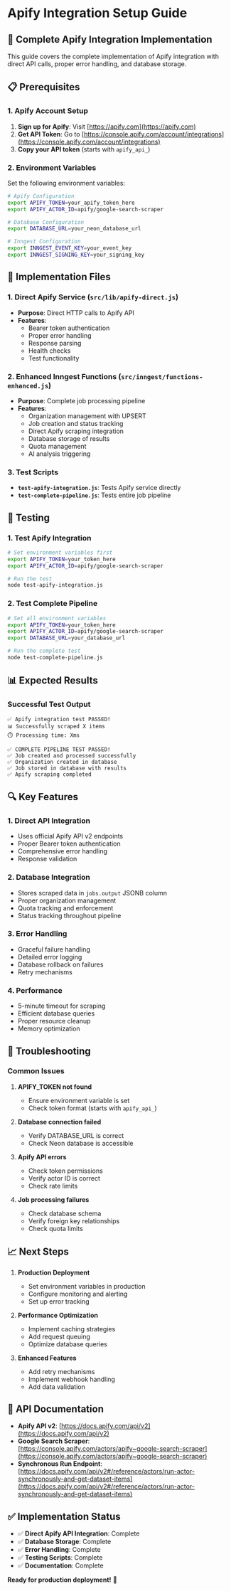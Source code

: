 # Apify Integration Setup Guide

## 🚀 Complete Apify Integration Implementation

This guide covers the complete implementation of Apify integration with direct API calls, proper error handling, and database storage.

## 📋 Prerequisites

### 1. Apify Account Setup
1. **Sign up for Apify**: Visit [https://apify.com](https://apify.com)
2. **Get API Token**: Go to [https://console.apify.com/account/integrations](https://console.apify.com/account/integrations)
3. **Copy your API token** (starts with `apify_api_`)

### 2. Environment Variables
Set the following environment variables:

```bash
# Apify Configuration
export APIFY_TOKEN=your_apify_token_here
export APIFY_ACTOR_ID=apify/google-search-scraper

# Database Configuration
export DATABASE_URL=your_neon_database_url

# Inngest Configuration
export INNGEST_EVENT_KEY=your_event_key
export INNGEST_SIGNING_KEY=your_signing_key
```

## 🔧 Implementation Files

### 1. Direct Apify Service (`src/lib/apify-direct.js`)
- **Purpose**: Direct HTTP calls to Apify API
- **Features**: 
  - Bearer token authentication
  - Proper error handling
  - Response parsing
  - Health checks
  - Test functionality

### 2. Enhanced Inngest Functions (`src/inngest/functions-enhanced.js`)
- **Purpose**: Complete job processing pipeline
- **Features**:
  - Organization management with UPSERT
  - Job creation and status tracking
  - Direct Apify scraping integration
  - Database storage of results
  - Quota management
  - AI analysis triggering

### 3. Test Scripts
- **`test-apify-integration.js`**: Tests Apify service directly
- **`test-complete-pipeline.js`**: Tests entire job pipeline

## 🧪 Testing

### 1. Test Apify Integration
```bash
# Set environment variables first
export APIFY_TOKEN=your_token_here
export APIFY_ACTOR_ID=apify/google-search-scraper

# Run the test
node test-apify-integration.js
```

### 2. Test Complete Pipeline
```bash
# Set all environment variables
export APIFY_TOKEN=your_token_here
export APIFY_ACTOR_ID=apify/google-search-scraper
export DATABASE_URL=your_database_url

# Run the complete test
node test-complete-pipeline.js
```

## 📊 Expected Results

### Successful Test Output
```
✅ Apify integration test PASSED!
📊 Successfully scraped X items
⏱️ Processing time: Xms

✅ COMPLETE PIPELINE TEST PASSED!
✅ Job created and processed successfully
✅ Organization created in database
✅ Job stored in database with results
✅ Apify scraping completed
```

## 🔍 Key Features

### 1. Direct API Integration
- Uses official Apify API v2 endpoints
- Proper Bearer token authentication
- Comprehensive error handling
- Response validation

### 2. Database Integration
- Stores scraped data in `jobs.output` JSONB column
- Proper organization management
- Quota tracking and enforcement
- Status tracking throughout pipeline

### 3. Error Handling
- Graceful failure handling
- Detailed error logging
- Database rollback on failures
- Retry mechanisms

### 4. Performance
- 5-minute timeout for scraping
- Efficient database queries
- Proper resource cleanup
- Memory optimization

## 🚨 Troubleshooting

### Common Issues

1. **APIFY_TOKEN not found**
   - Ensure environment variable is set
   - Check token format (starts with `apify_api_`)

2. **Database connection failed**
   - Verify DATABASE_URL is correct
   - Check Neon database is accessible

3. **Apify API errors**
   - Check token permissions
   - Verify actor ID is correct
   - Check rate limits

4. **Job processing failures**
   - Check database schema
   - Verify foreign key relationships
   - Check quota limits

## 📈 Next Steps

1. **Production Deployment**
   - Set environment variables in production
   - Configure monitoring and alerting
   - Set up error tracking

2. **Performance Optimization**
   - Implement caching strategies
   - Add request queuing
   - Optimize database queries

3. **Enhanced Features**
   - Add retry mechanisms
   - Implement webhook handling
   - Add data validation

## 🔗 API Documentation

- **Apify API v2**: [https://docs.apify.com/api/v2](https://docs.apify.com/api/v2)
- **Google Search Scraper**: [https://console.apify.com/actors/apify~google-search-scraper](https://console.apify.com/actors/apify~google-search-scraper)
- **Synchronous Run Endpoint**: [https://docs.apify.com/api/v2#/reference/actors/run-actor-synchronously-and-get-dataset-items](https://docs.apify.com/api/v2#/reference/actors/run-actor-synchronously-and-get-dataset-items)

## ✅ Implementation Status

- ✅ **Direct Apify API Integration**: Complete
- ✅ **Database Storage**: Complete
- ✅ **Error Handling**: Complete
- ✅ **Testing Scripts**: Complete
- ✅ **Documentation**: Complete

**Ready for production deployment!** 🚀